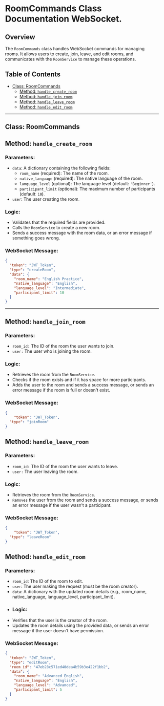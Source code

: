 # RoomCommands Class Documentation WebSocket.

## Overview

The `RoomCommands` class handles WebSocket commands for managing rooms. It allows users to create, join, leave, and edit rooms, and communicates with the `RoomService` to manage these operations.

## Table of Contents

- [Class: RoomCommands](#class-roomcommands)
  - [Method: `handle_create_room`](#method-handle_create_room)
  - [Method: `handle_join_room`](#method-handle_join_room)
  - [Method: `handle_leave_room`](#method-handle_leave_room)
  - [Method: `handle_edit_room`](#method-handle_edit_room)

---

## Class: RoomCommands

## Method: `handle_create_room`

### Parameters:
- `data`: A dictionary containing the following fields:
  - `room_name` (required): The name of the room.
  - `native_language` (required): The native language of the room.
  - `language_level` (optional): The language level (default: `'Beginner'`).
  - `participant_limit` (optional): The maximum number of participants (default: `10`).
- `user`: The user creating the room.

### Logic:
- Validates that the required fields are provided.
- Calls the `RoomService` to create a new room.
- Sends a success message with the room data, or an error message if something goes wrong.

### WebSocket Message:
```json
{
  "token": "JWT_Token",
  "type": "createRoom",
  "data": {
    "room_name": "English Practice",
    "native_language": "English",
    "language_level": "Intermediate",
    "participant_limit": 10
  }
}
```

---

## Method: `handle_join_room`
### Parameters:
- `room_id:` The ID of the room the user wants to join.
- `user:` The user who is joining the room.

### Logic:
  - Retrieves the room from the `RoomService`.
  - Checks if the room exists and if it has space for more participants.
  - Adds the user to the room and sends a success message, or sends an error message if the room is full or doesn't exist.

### WebSocket Message:
```json
{
    "token": "JWT_Token",
  "type": "joinRoom"
}
```

## Method: `handle_leave_room`
### Parameters:
- `room_id:` The ID of the room the user wants to leave.
- `user:` The user leaving the room.
### Logic:
- Retrieves the room from the `RoomService`.
- `Removes` the user from the room and sends a success message, or sends an error message if the user wasn't a participant.
### WebSocket Message:
```json
{
    "token": "JWT_Token",
  "type": "leaveRoom"
}
```
## Method: `handle_edit_room`
### Parameters:
- `room_id`: The ID of the room to edit.
- `user`: The user making the request (must be the room creator).
- `data`: A dictionary with the updated room details (e.g., room_name, native_language, language_level, participant_limit).
- ### Logic:
- Verifies that the user is the creator of the room.
- Updates the room details using the provided data, or sends an error message if the user doesn't have permission.
### WebSocket Message:
```json
{
  "token": "JWT_Token",
  "type": "editRoom",
  "room_id": "47eb28c571ed40dea4b59b3e422f1bb2",
  "data": {
    "room_name": "Advanced English",
    "native_language": "English",
    "language_level": "Advanced",
    "participant_limit": 5
  }
}
```
